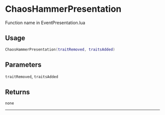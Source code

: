 # ChaosHammerPresentation
Function name in EventPresentation.lua
## Usage
```lua
ChaosHammerPresentation(traitRemoved, traitsAdded)
```
## Parameters
`traitRemoved`, `traitsAdded`
## Returns
`none`

---